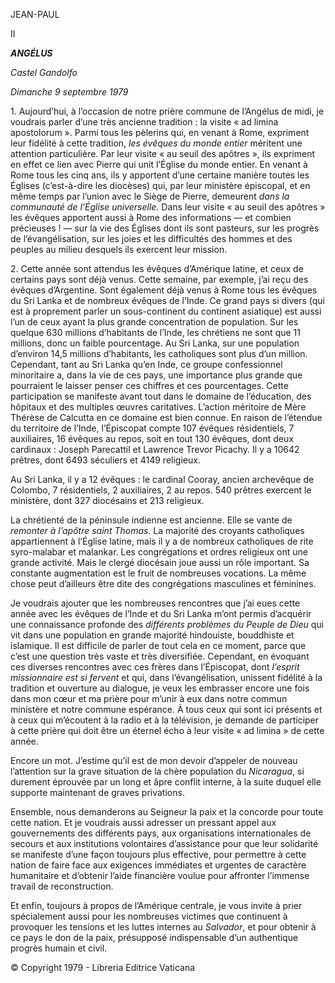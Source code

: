 JEAN-PAUL

II

***ANGÉLUS***

*Castel Gandolfo*

*Dimanche 9 septembre 1979*

1\. Aujourd’hui, à l’occasion de notre prière commune de l’Angélus de midi, je voudrais parler d’une très ancienne tradition : la visite « ad limina apostolorum ». Parmi tous les pèlerins qui, en venant à Rome, expriment leur fidélité à cette tradition, *les évêques du monde entier* méritent une attention particulière. Par leur visite « au seuil des apôtres », ils expriment en effet ce lien avec Pierre qui unit l’Église du monde entier. En venant à Rome tous les cinq ans, ils y apportent d’une certaine manière toutes les Églises (c’est-à-dire les diocèses) qui, par leur ministère épiscopal, et en même temps par l’union avec le Siège de Pierre, demeurent *dans la communauté de l’Église universelle.* Dans leur visite « au seuil des apôtres » les évêques apportent aussi à Rome des informations — et combien précieuses ! — sur la vie des Églises dont ils sont pasteurs, sur les progrès de l’évangélisation, sur les joies et les difficultés des hommes et des peuples au milieu desquels ils exercent leur mission.

2\. Cette année sont attendus les évêques d’Amérique latine, et ceux de certains pays sont déjà venus. Cette semaine, par exemple, j’ai reçu des évêques d’Argentine. Sont également déjà venus à Rome tous les évêques du Sri Lanka et de nombreux évêques de l’Inde. Ce grand pays si divers (qui est à proprement parler un sous-continent du continent asiatique) est aussi l’un de ceux ayant la plus grande concentration de population. Sur les quelque 630 millions d’habitants de l’Inde, les chrétiens ne sont que 11 millions, donc un faible pourcentage. Au Sri Lanka, sur une population d’environ 14,5 millions d’habitants, les catholiques sont plus d’un million. Cependant, tant au Sri Lanka qu’en Inde, ce groupe confessionnel minoritaire a, dans la vie de ces pays, une importance plus grande que pourraient le laisser penser ces chiffres et ces pourcentages. Cette participation se manifeste avant tout dans le domaine de l’éducation, des hôpitaux et des multiples œuvres caritatives. L’action méritoire de Mère Thérèse de Calcutta en ce domaine est bien connue. En raison de l’étendue du territoire de l’Inde, l’Épiscopat compte 107 évêques résidentiels, 7 auxiliaires, 16 évêques au repos, soit en tout 130 évêques, dont deux cardinaux : Joseph Parecattil et Lawrence Trevor Picachy. Il y a 10642 prêtres, dont 6493 séculiers et 4149 religieux.

Au Sri Lanka, il y a 12 évêques : le cardinal Cooray, ancien archevêque de Colombo, 7 résidentiels, 2 auxiliaires, 2 au repos. 540 prêtres exercent le ministère, dont 327 diocésains et 213 religieux.

La chrétienté de la péninsule indienne est ancienne. Elle se vante de *remonter à l’apôtre saint Thomas.* La majorité des croyants catholiques appartiennent à l’Église latine, mais il y a de nombreux catholiques de rite syro-malabar et malankar. Les congrégations et ordres religieux ont une grande activité. Mais le clergé diocésain joue aussi un rôle important. Sa constante augmentation est le fruit de nombreuses vocations. La même chose peut d’ailleurs être dite des congrégations masculines et féminines.

Je voudrais ajouter que les nombreuses rencontres que j’ai eues cette année avec les évêques de l’Inde et du Sri Lanka m’ont permis d’acquérir une connaissance profonde des *différents problèmes du Peuple de Dieu* qui vit dans une population en grande majorité hindouiste, bouddhiste et islamique. Il est difficile de parler de tout cela en ce moment, parce que c’est une question très vaste et très diversifiée. Cependant, en évoquant ces diverses rencontres avec ces frères dans l’Épiscopat, dont *l’esprit missionnaire est si fervent* et qui, dans l’évangélisation, unissent fidélité à la tradition et ouverture au dialogue, je veux les embrasser encore une fois dans mon cœur et ma prière pour m’unir à eux dans notre commun ministère et notre commune espérance. À tous ceux qui sont ici présents et à ceux qui m’écoutent à la radio et à la télévision, je demande de participer à cette prière qui doit être un éternel écho à leur visite « ad limina » de cette année.

Encore un mot. J’estime qu’il est de mon devoir d’appeler de nouveau l’attention sur la grave situation de la chère population du *Nicaragua*, si durement éprouvée par un long et âpre conflit interne, à la suite duquel elle supporte maintenant de graves privations.

Ensemble, nous demanderons au Seigneur la paix et la concorde pour toute cette nation. Et je voudrais aussi adresser un pressant appel aux gouvernements des différents pays, aux organisations internationales de secours et aux institutions volontaires d’assistance pour que leur solidarité se manifeste d’une façon toujours plus effective, pour permettre à cette nation de faire face aux exigences immédiates et urgentes de caractère humanitaire et d’obtenir l’aide financière voulue pour affronter l’immense travail de reconstruction.

Et enfin, toujours à propos de l’Amérique centrale, je vous invite à prier spécialement aussi pour les nombreuses victimes que continuent à provoquer les tensions et les luttes internes au *Salvador*, et pour obtenir à ce pays le don de la paix, présupposé indispensable d’un authentique progrès humain et civil.

© Copyright 1979 - Libreria Editrice Vaticana